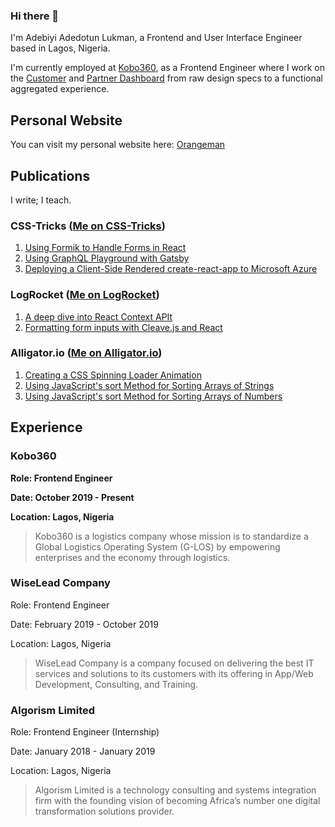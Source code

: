 ### Hi there 👋

I'm Adebiyi Adedotun Lukman, a Frontend and User Interface Engineer based in Lagos, Nigeria.

I'm currently employed at [Kobo360](https://kobo360.com/), as a Frontend Engineer where I work on the [Customer](https://customer.kobo360.com/) and [Partner Dashboard](https://partner.kobo360.com/) from raw design specs to a functional aggregated experience.

## Personal Website

You can visit my personal website here: [Orangeman](https://orangeman.dev)

## Publications

I write; I teach.

### CSS-Tricks ([Me on CSS-Tricks](https://css-tricks.com/author/adebiyial/))

1. [Using Formik to Handle Forms in React](https://bit.ly/32lRnYy)
2. [Using GraphQL Playground with Gatsby ](https://bit.ly/38VVFa6)
3. [Deploying a Client-Side Rendered create-react-app to Microsoft Azure](https://bit.ly/2AZ0pPJ)

### LogRocket ([Me on LogRocket](https://blog.logrocket.com/author/adebiyial/))

1. [A deep dive into React Context APIt](https://bit.ly/2Wlmyzg)
2. [Formatting form inputs with Cleave.js and React ](https://bit.ly/2WjpY5q)
<!-- 3. [Creating a React App toolchain from scratch]()  -->

<!-- ### Smashing Magazine -->

<!-- [Me on CSS-Tricks](https://css-tricks.com/author/adebiyial/) -->

<!-- 1. [Styling in React with Styled-Components]()  -->

### Alligator.io ([Me on Alligator.io](https://alligator.io/author/adebiyi-adedotun))

1. [Creating a CSS Spinning Loader Animation ](https://bit.ly/3h1JHi9)
2. [Using JavaScript's sort Method for Sorting Arrays of Strings ](https://bit.ly/32qrLd7)
3. [Using JavaScript's sort Method for Sorting Arrays of Numbers ](https://bit.ly/2ZsSPGw)

## Experience

### Kobo360

**Role: Frontend Engineer**

**Date: October 2019 - Present**

**Location: Lagos, Nigeria**

> Kobo360 is a logistics company whose mission is to standardize a Global Logistics Operating System (G-LOS) by empowering enterprises and the economy through logistics.

### WiseLead Company

Role: Frontend Engineer

Date: February 2019 - October 2019

Location: Lagos, Nigeria

> WiseLead Company is a company focused on delivering the best IT services and solutions to its customers with its offering in App/Web Development, Consulting, and Training.

### Algorism Limited

Role: Frontend Engineer (Internship)

Date: January 2018 - January 2019

Location: Lagos, Nigeria

> Algorism Limited is a technology consulting and systems integration firm with the founding vision of becoming Africa’s number one digital transformation solutions provider.

